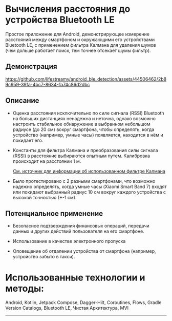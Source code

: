 # Вычисления расстояния до устройства Bluetooth LE

Простое приложение для Android, демонстрирующее измерение расстояний между смартфоном и окружающими его устройствами Bluetooth LE, 
с применением фильтра Калмана для удаления шумов (чем дольше работает поиск, тем точнее отсекает шумы фильтр).

## Демонстрация
https://github.com/lifestreamy/android_ble_detection/assets/44506462/2b89c959-39fa-4bc7-8634-1a74c86d2dbc


## Описание

* Оценка расстояния исключительно по силе сигнала (RSSI) Bluetooth на больших дистанциях ненадежна и неточна, однако
возможно настроить стабильное обнаружение в выбранном небольшом радиусе (до 20 см) вокруг смартфона, чтобы определять,
когда устройство (например, умные часы) появляется, находится в нём и покидает его.

* Константы для фильтра Калмана и преобразования силы сигнала (RSSI) в расстояние выбираются опытным путем.
Калибровка происходит на расстоянии 1 м.

  [См. источник для информации об использованном фильтре Калмана](https://www.wouterbulten.nl/posts/lightweight-javascript-library-for-noise-filtering/)

* Было протестировано с 2 разными смартфонами, что возможно надежно определять, когда умные часы (Xiaomi Smart Band 7) входят или покидают выбранный радиус
10 см вокруг каждого устройства с высокой точностью (+-1 см).


## Потенциальное применение  

* Безопасное подтверждения финансовых операций, передачи данных и 
других действий пользователя на его смартфоне.

* Использование в качестве электронного пропуска

* Оповещение об отдалении устройства от смартфона (например, устройство забыто в такси).

# Использованные технологии и методы:
Android, Kotlin, Jetpack Compose, Dagger-Hilt, Coroutines, Flows, Gradle Version Catalogs, Bluetooth LE, Чистая Архитектура, MVI

---
